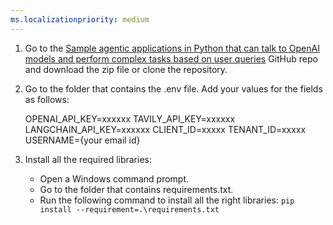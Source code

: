 ```yaml
---
ms.localizationpriority: medium
---
```


<!-- markdownlint-disable MD041 -->

1. Go to the [Sample agentic applications in Python that can talk to OpenAI models and perform complex tasks based on user queries]()  GitHub repo and download the zip file or clone the repository.
2. Go to the folder that contains the .env file. Add your values for the fields as follows:

    OPENAI_API_KEY=xxxxxx
    TAVILY_API_KEY=xxxxxx
    LANGCHAIN_API_KEY=xxxxxx
    CLIENT_ID=xxxxx
    TENANT_ID=xxxxx
    USERNAME={your email id}

3. Install all the required libraries:
   - Open a Windows command prompt. 
   - Go to the folder that contains requirements.txt. 
   - Run the following command to install all the right libraries:
     `pip install --requirement=.\requirements.txt`
